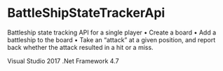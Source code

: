 # BattleShipStateTrackerApi

Battleship state tracking API for a single player
• Create a board
• Add a battleship to the board
• Take an “attack” at a given position, and report back whether the attack resulted in a hit or a miss.

Visual Studio 2017
.Net Framework 4.7
